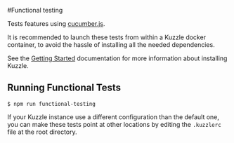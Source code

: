 #Functional testing

Tests features using [cucumber.js](https://cucumber.io/docs/reference/javascript).

It is recommended to launch these tests from within a Kuzzle docker container, to avoid the hassle of installing all the needed dependencies.

See the [Getting Started](../README.md) documentation for more information about installing Kuzzle.

## Running Functional Tests

    $ npm run functional-testing

If your Kuzzle instance use a different configuration than the default one, you can make these tests point at other locations by editing the `.kuzzlerc` file at the root directory.